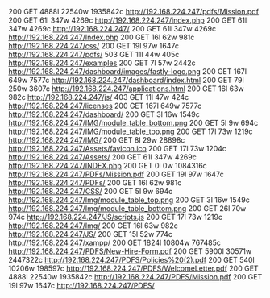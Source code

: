 200      GET     4888l    22540w  1935842c http://192.168.224.247/pdfs/Mission.pdf
200      GET       61l      347w     4269c http://192.168.224.247/index.php
200      GET       61l      347w     4269c http://192.168.224.247/
200      GET       61l      347w     4269c http://192.168.224.247/Index.php
200      GET       16l       62w      981c http://192.168.224.247/css/
200      GET       19l       97w     1647c http://192.168.224.247/pdfs/
503      GET       11l       44w      405c http://192.168.224.247/examples
200      GET        7l       57w     2442c http://192.168.224.247/dashboard/images/fastly-logo.png
200      GET      167l      649w     7577c http://192.168.224.247/dashboard/index.html
200      GET       79l      250w     3607c http://192.168.224.247/applications.html
200      GET       16l       63w      982c http://192.168.224.247/js/
403      GET       11l       47w      424c http://192.168.224.247/licenses
200      GET      167l      649w     7577c http://192.168.224.247/dashboard/
200      GET        3l       16w     1549c http://192.168.224.247/IMG/module_table_bottom.png
200      GET        5l        9w      694c http://192.168.224.247/IMG/module_table_top.png
200      GET       17l       73w     1219c http://192.168.224.247/IMG/
200      GET        8l       29w    28898c http://192.168.224.247/Assets/favicon.ico
200      GET       17l       73w     1204c http://192.168.224.247/Assets/
200      GET       61l      347w     4269c http://192.168.224.247/INDEX.php
200      GET        0l        0w  1084316c http://192.168.224.247/PDFs/Mission.pdf
200      GET       19l       97w     1647c http://192.168.224.247/PDFs/
200      GET       16l       62w      981c http://192.168.224.247/CSS/
200      GET        5l        9w      694c http://192.168.224.247/Img/module_table_top.png
200      GET        3l       16w     1549c http://192.168.224.247/Img/module_table_bottom.png
200      GET       26l       70w      974c http://192.168.224.247/JS/scripts.js
200      GET       17l       73w     1219c http://192.168.224.247/Img/
200      GET       16l       63w      982c http://192.168.224.247/JS/
200      GET       15l       52w      774c http://192.168.224.247/xampp/
200      GET     1824l    10804w   767485c http://192.168.224.247/PDFS/New-Hire-Form.pdf
200      GET     5900l    30571w  2447322c http://192.168.224.247/PDFS/Policies%20(2).pdf
200      GET      540l    10206w   198597c http://192.168.224.247/PDFS/WelcomeLetter.pdf
200      GET     4888l    22540w  1935842c http://192.168.224.247/PDFS/Mission.pdf
200      GET       19l       97w     1647c http://192.168.224.247/PDFS/
